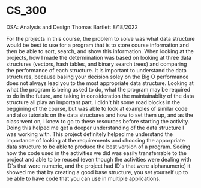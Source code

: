 # CS_300
DSA: Analysis and Design
Thomas Bartlett
8/18/2022

For the projects in this course, the problem to solve was what data structure would be best to use for a program that is to store course information and then be able to sort, search, and show this information. When looking at the projects, how I made the determination was based on looking at three data structures (vectors, hash tables, and binary search trees) and comparing the performance of each structure. It is important to understand the data structures, because basing your decision soley on the Big O performance does not always lead you to the most appropriate data structure. Looking at what the program is being asked to do, what the program may be required to do in the future, and taking in consideration the maintainablity of the data structure all play an important part. I didn't hit some road blocks in the beggining of the course, but was able to look at examples of similar code and also tutorials on the data structures and how to set them up, and as the class went on, I knew to go to these resources before starting the activity. Doing this helped me get a deeper understanding of the data structure I was working with. This project definitely helped me understand the importance of looking at the requirements and choosing the apporpriate data structure to be able to produce the best version of a program. Seeing how the code used in the activities we did was easily transferrable to the project and able to be reused (even though the activities were dealing with ID's that were numeric, and the project had ID's that were alphanumeric) it showed me that by creating a good base structure, you set yourself up to be able to have code that you can use in multiple applications.
